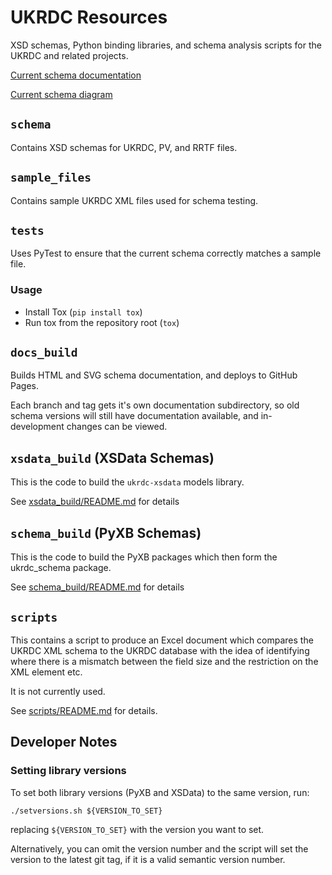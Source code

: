 # UKRDC Resources

XSD schemas, Python binding libraries, and schema analysis scripts for the UKRDC and related projects.

[Current schema documentation](https://renalreg.github.io/resources/master/)

[Current schema diagram](https://renalreg.github.io/resources/master/diagram.svg)

## `schema`

Contains XSD schemas for UKRDC, PV, and RRTF files.

## `sample_files`

Contains sample UKRDC XML files used for schema testing.

## `tests`

Uses PyTest to ensure that the current schema correctly matches a sample file.

### Usage

* Install Tox (`pip install tox`)
* Run tox from the repository root (`tox`)

## `docs_build`

Builds HTML and SVG schema documentation, and deploys to GitHub Pages.

Each branch and tag gets it's own documentation subdirectory, so old schema versions will still have documentation available, and in-development changes can be viewed.

## `xsdata_build` (XSData Schemas)

This is the code to build the `ukrdc-xsdata` models library.

See [xsdata_build/README.md](./xsdata_build/README.md) for details

## `schema_build` (PyXB Schemas)

This is the code to build the PyXB packages which then form the ukrdc_schema package.

See [schema_build/README.md](./schema_build/README.md) for details

## `scripts`

This contains a script to produce an Excel document which compares the UKRDC XML schema to the UKRDC database with the idea of identifying where there is a mismatch between the field size and the restriction on the XML element etc.

It is not currently used.

See [scripts/README.md](./scripts/README.md) for details.

## Developer Notes

### Setting library versions

To set both library versions (PyXB and XSData) to the same version, run:

`./setversions.sh ${VERSION_TO_SET}`

replacing `${VERSION_TO_SET}` with the version you want to set.

Alternatively, you can omit the version number and the script will set the version to the latest git tag, if it is a valid semantic version number.
